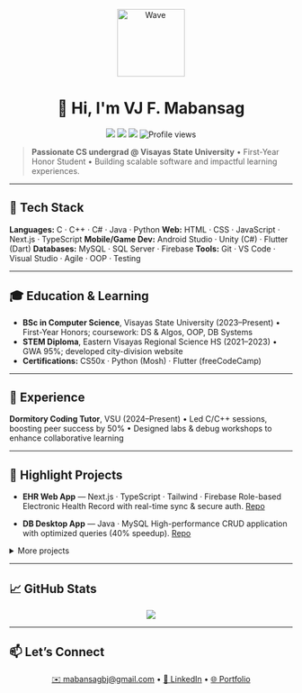 <!--
  Concise README for VJ F. Mabansag
-->

<p align="center">
  <img src="https://media2.giphy.com/media/v1.Y2lkPTc5MGI3NjExY3U0Nm5vM2d6MmR0bTc4aHE0dDV2dmpndXU3bHcxbWtkdzl2bHcxOCZlcD12MV9pbnRlcm5hbF9naWZfYnlfaWQmY3Q9Zw/S2IfEQqgWc0AH4r6Al/giphy.gif" alt="Wave" width="120" />
</p>

<h1 align="center">👋 Hi, I'm VJ F. Mabansag</h1>
<p align="center">
  <a href="mailto:mabansagbj@gmail.com"><img src="https://img.shields.io/badge/Email-mabansagbj%40gmail.com-blue?style=flat-square&logo=gmail"/></a>
  <a href="tel:+639606614535"><img src="https://img.shields.io/badge/Call-+63--960--661--4535-green?style=flat-square&logo=phone"/></a>
  <a href="https://eon-taupe.vercel.app/vmabansag"><img src="https://img.shields.io/badge/Portfolio-Website-orange?style=flat-square&logo=vercel"/></a>
  <img src="https://komarev.com/ghpvc/?username=M1Vj&style=flat-square" alt="Profile views"/>
</p>

> **Passionate CS undergrad @ Visayas State University** • First-Year Honor Student • Building scalable software and impactful learning experiences.

---

## 🔧 Tech Stack

**Languages:** C · C++ · C# · Java · Python
**Web:** HTML · CSS · JavaScript · Next.js · TypeScript
**Mobile/Game Dev:** Android Studio · Unity (C#) · Flutter (Dart)
**Databases:** MySQL · SQL Server · Firebase
**Tools:** Git · VS Code · Visual Studio · Agile · OOP · Testing

---

## 🎓 Education & Learning

* **BSc in Computer Science**, Visayas State University (2023–Present)
  • First-Year Honors; coursework: DS & Algos, OOP, DB Systems
* **STEM Diploma**, Eastern Visayas Regional Science HS (2021–2023)
  • GWA 95%; developed city-division website
* **Certifications:** CS50x · Python (Mosh) · Flutter (freeCodeCamp)

---

## 💼 Experience

**Dormitory Coding Tutor**, VSU (2024–Present)
• Led C/C++ sessions, boosting peer success by 50%
• Designed labs & debug workshops to enhance collaborative learning

---

## 🚀 Highlight Projects

* **EHR Web App** — Next.js · TypeScript · Tailwind · Firebase
  Role-based Electronic Health Record with real-time sync & secure auth.
  [Repo](https://github.com/M1Vj/EHR-NextApp)

* **DB Desktop App** — Java · MySQL
  High-performance CRUD application with optimized queries (40% speedup).
  [Repo](https://github.com/M1Vj/DB-Desktop)

<details>
<summary>More projects</summary>

* **WPF Calculator & Paint** (C# · WPF)
* **Tic-Tac-Toe Mini-Game** (C)

</details>

---

## 📈 GitHub Stats

<p align="center">
  <img src="https://github-readme-stats.vercel.app/api?username=M1Vj&show_icons=true&theme=dark&hide_rank=true" />
</p>

---

## 📫 Let’s Connect

<p align="center">
  <a href="mailto:mabansagbj@gmail.com">✉️ mabansagbj@gmail.com</a> • 
  <a href="https://linkedin.com/in/vmabansag">🔗 LinkedIn</a> • 
  <a href="https://eon-taupe.vercel.app/vmabansag">🌐 Portfolio</a>
</p>
